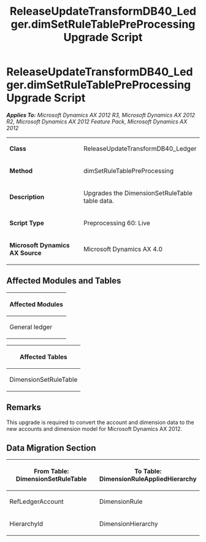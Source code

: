 ﻿---
title: ReleaseUpdateTransformDB40_Ledger.dimSetRuleTablePreProcessing Upgrade Script
TOCTitle: ReleaseUpdateTransformDB40_Ledger.dimSetRuleTablePreProcessing Upgrade Script
ms:assetid: 093f52e1-6078-c105-cc25-8dc641800285
ms:mtpsurl: https://msdn.microsoft.com/en-us/library/JJ684803(v=AX.60)
ms:contentKeyID: 49706679
ms.date: 05/18/2015
mtps_version: v=AX.60
---

# ReleaseUpdateTransformDB40\_Ledger.dimSetRuleTablePreProcessing Upgrade Script 


_**Applies To:** Microsoft Dynamics AX 2012 R3, Microsoft Dynamics AX 2012 R2, Microsoft Dynamics AX 2012 Feature Pack, Microsoft Dynamics AX 2012_

<table>
<colgroup>
<col style="width: 50%" />
<col style="width: 50%" />
</colgroup>
<tbody>
<tr class="odd">
<td><p><strong>Class</strong></p></td>
<td><p>ReleaseUpdateTransformDB40_Ledger</p></td>
</tr>
<tr class="even">
<td><p><strong>Method</strong></p></td>
<td><p>dimSetRuleTablePreProcessing</p></td>
</tr>
<tr class="odd">
<td><p><strong>Description</strong></p></td>
<td><p>Upgrades the DimensionSetRuleTable table data.</p></td>
</tr>
<tr class="even">
<td><p><strong>Script Type</strong></p></td>
<td><p>Preprocessing 60: Live</p></td>
</tr>
<tr class="odd">
<td><p><strong>Microsoft Dynamics AX Source</strong></p></td>
<td><p>Microsoft Dynamics AX 4.0</p></td>
</tr>
</tbody>
</table>


## Affected Modules and Tables

<table>
<colgroup>
<col style="width: 100%" />
</colgroup>
<thead>
<tr class="header">
<th><p>Affected Modules</p></th>
</tr>
</thead>
<tbody>
<tr class="odd">
<td><p>General ledger</p></td>
</tr>
</tbody>
</table>


<table>
<colgroup>
<col style="width: 100%" />
</colgroup>
<thead>
<tr class="header">
<th><p>Affected Tables</p></th>
</tr>
</thead>
<tbody>
<tr class="odd">
<td><p>DimensionSetRuleTable</p></td>
</tr>
</tbody>
</table>


## Remarks

This upgrade is required to convert the account and dimension data to the new accounts and dimension model for Microsoft Dynamics AX 2012.

## Data Migration Section

<table>
<colgroup>
<col style="width: 50%" />
<col style="width: 50%" />
</colgroup>
<thead>
<tr class="header">
<th><p>From Table: DimensionSetRuleTable</p></th>
<th><p>To Table: DimensionRuleAppliedHierarchy</p></th>
</tr>
</thead>
<tbody>
<tr class="odd">
<td><p>RefLedgerAccount</p></td>
<td><p>DimensionRule</p></td>
</tr>
<tr class="even">
<td><p>HierarchyId</p></td>
<td><p>DimensionHierarchy</p></td>
</tr>
</tbody>
</table>

  


